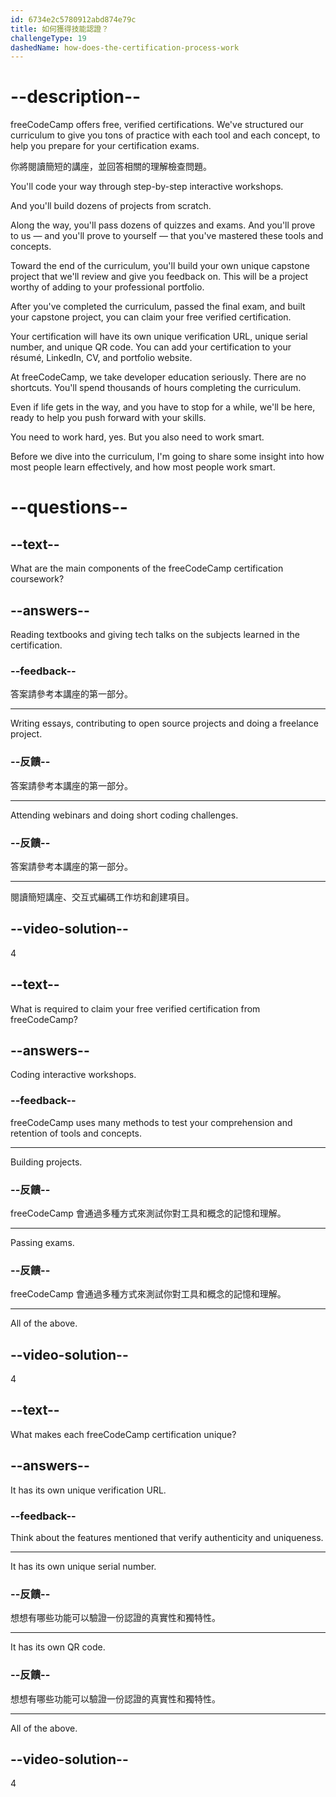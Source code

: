 ```yaml
---
id: 6734e2c5780912abd874e79c
title: 如何獲得技能認證？
challengeType: 19
dashedName: how-does-the-certification-process-work
---
```


# --description--

freeCodeCamp offers free, verified certifications. We've structured our curriculum to give you tons of practice with each tool and each concept, to help you prepare for your certification exams.

你將閱讀簡短的講座，並回答相關的理解檢查問題。

You'll code your way through step-by-step interactive workshops.

And you'll build dozens of projects from scratch.

Along the way, you'll pass dozens of quizzes and exams. And you'll prove to us — and you'll prove to yourself — that you've mastered these tools and concepts.

Toward the end of the curriculum, you'll build your own unique capstone project that we'll review and give you feedback on. This will be a project worthy of adding to your professional portfolio.

After you've completed the curriculum, passed the final exam, and built your capstone project, you can claim your free verified certification.

Your certification will have its own unique verification URL, unique serial number, and unique QR code. You can add your certification to your résumé, LinkedIn, CV, and portfolio website.

At freeCodeCamp, we take developer education seriously. There are no shortcuts. You'll spend thousands of hours completing the curriculum.

Even if life gets in the way, and you have to stop for a while, we'll be here, ready to help you push forward with your skills.

You need to work hard, yes. But you also need to work smart.

Before we dive into the curriculum, I'm going to share some insight into how most people learn effectively, and how most people work smart.

# --questions--

## --text--

What are the main components of the freeCodeCamp certification coursework?

## --answers--

Reading textbooks and giving tech talks on the subjects learned in the certification.

### --feedback--

答案請參考本講座的第一部分。

---

Writing essays, contributing to open source projects and doing a freelance project.

### --反饋--

答案請參考本講座的第一部分。

---

Attending webinars and doing short coding challenges.

### --反饋--

答案請參考本講座的第一部分。

---

閱讀簡短講座、交互式編碼工作坊和創建項目。

## --video-solution--

4

## --text--

What is required to claim your free verified certification from freeCodeCamp?

## --answers--

Coding interactive workshops.

### --feedback--

freeCodeCamp uses many methods to test your comprehension and retention of tools and concepts.

---

Building projects.

### --反饋--

freeCodeCamp 會通過多種方式來測試你對工具和概念的記憶和理解。

---

Passing exams.

### --反饋--

freeCodeCamp 會通過多種方式來測試你對工具和概念的記憶和理解。

---

All of the above.

## --video-solution--

4

## --text--

What makes each freeCodeCamp certification unique?

## --answers--

It has its own unique verification URL.

### --feedback--

Think about the features mentioned that verify authenticity and uniqueness.

---

It has its own unique serial number.

### --反饋--

想想有哪些功能可以驗證一份認證的真實性和獨特性。

---

It has its own QR code.

### --反饋--

想想有哪些功能可以驗證一份認證的真實性和獨特性。

---

All of the above.

## --video-solution--

4
